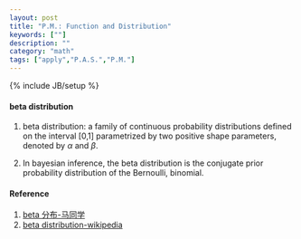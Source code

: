 ```yaml
---
layout: post
title: "P.M.: Function and Distribution"
keywords: [""] 
description: ""
category: "math"
tags: ["apply","P.A.S.","P.M."]
---
```

{% include JB/setup %}


#### beta distribution
1. beta distribution: a family of continuous probability distributions defined on the interval [0,1]
parametrized by two positive shape parameters, denoted by $\alpha$ and $\beta$.

2. In bayesian inference, the beta distribution is the conjugate prior probability distribution of the 
Bernoulli, binomial. 





#### Reference
1. [beta 分布-马同学](https://www.matongxue.com/madocs/910/)
2. [beta distribution-wikipedia](https://en.wikipedia.org/wiki/Beta_distribution)
